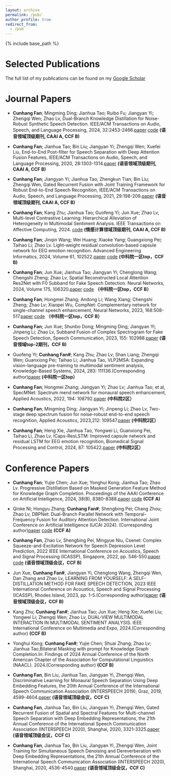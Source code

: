 ```yaml
---
layout: archive
permalink: /pub/
author_profile: true
redirect_from:
  - /pub
---
```

<!-- Google tag (gtag.js) -->
<script async src="https://www.googletagmanager.com/gtag/js?id=G-T0S164QJL9"></script>
<script>
  window.dataLayer = window.dataLayer || [];
  function gtag(){dataLayer.push(arguments);}
  gtag('js', new Date());

  gtag('config', 'G-T0S164QJL9');
</script>
{% include base_path %}

Selected Publications
=====
The full list of my publications can be found on my [Google Scholar](https://scholar.google.com/citations?hl=zh-CN&user=QbnlF74AAAAJ)


Journal Papers
======

* **Cunhang Fan**; Mingming Ding; Jianhua Tao; Ruibo Fu; Jiangyan Yi; Zhengqi Wen; Zhao Lv, Dual-Branch Knowledge Distillation for Noise-Robust Synthetic Speech Detection. IEEE/ACM Transactions on Audio, Speech, and Language Processing, 2024, 32:2453-2466.[paper](https://ieeexplore.ieee.org/document/10506099/)  [code](https://github.com/fchest/DKDSSD) **(语音领域顶级期刊, CAAI A, CCF B)**
   
* **Cunhang Fan**; Jianhua Tao; Bin Liu; Jiangyan Yi; Zhengqi Wen; Xuefei Liu, End-to-End Post-filter for Speech Separation with Deep Attention Fusion Features, IEEE/ACM Transactions on Audio, Speech, and Language Processing, 2020, 28:1303-1314.[paper](https://www.researchgate.net/profile/Jianhua-Tao/publication/340068475_End-to-End_Post-Filter_for_Speech_Separation_With_Deep_Attention_Fusion_Features/links/6408938ab1704f343fb486ae/End-to-End-Post-Filter-for-Speech-Separation-With-Deep-Attention-Fusion-Features.pdf) **(语音领域顶级期刊, CAAI A, CCF B)**
  
* **Cunhang Fan**; Jiangyan Yi; Jianhua Tao; Zhengkun Tian; Bin Liu; Zhengqi Wen, Gated Recurrent Fusion with Joint Training Framework for Robust End-to-End Speech Recognition, IEEE/ACM Transactions on Audio, Speech, and Language Processing, 2021, 29:198-209.[paper](https://arxiv.org/pdf/2011.04249.pdf) **(语音领域顶级期刊, CAAI A, CCF B)**

* **Cunhang Fan**; Kang Zhu; Jianhua Tao; Guofeng Yi; Jun Xue; Zhao Lv, Multi-level Contrastive Learning: Hierarchical Alleviation of Heterogeneity in Multimodal Sentiment Analysis. IEEE Transactions on Affective Computing, 2024. [code](https://github.com/Zhudogsi/MCL-MCF) **(情感计算领域顶级期刊, CAAI A, CCF B)**
  
* **Cunhang Fan**; Jinqin Wang; Wei Huang; Xiaoke Yang; Guangxiong Pei; Taihao Li; Zhao Lv. Light-weight residual convolution-based capsule network for EEG emotion recognition. Advanced Engineering Informatics, 2024, Volume 61, 102522.[paper](https://www.sciencedirect.com/science/article/pii/S1474034624001708)  [code](https://github.com/fchest/LResCapsule) **(中科院一区top，CCF B)**
  
* **Cunhang Fan**; Jun Xue; Jianhua Tao; Jiangyan Yi; Chenglong Wang; Chengshi Zheng; Zhao Lv, Spatial Reconstructed Local Attention Res2Net with F0 Subband for Fake Speech Detection. Neural Networks, 2024, Volume 175, 106320.[paper](https://arxiv.org/pdf/2308.09944.pdf)  [code](https://github.com/JunXue-tech/SRLARes2NetF0Subband) **（中科院一区top，CCF B）**
  
* **Cunhang Fan**; Hongmei Zhang; Andong Li; Wang Xiang; Chengshi Zheng; Zhao Lv; Xiaopei Wu, CompNet: Complementary network for single-channel speech enhancement, Neural Networks, 2023, 168:508-517.[paper](https://fchest.github.io/pub/neural-networks-compnet-se.pdf)  [code](https://github.com/fchest/CompNet) **（中科院一区top，CCF B）**
  
* **Cunhang Fan**; Jun Xue; Shunbo Dong; Mingming Ding; Jiangyan Yi; Jinpeng Li; Zhao Lv, Subband Fusion of Complex Spectrogram for Fake Speech Detection, Speech Communication, 2023, 155: 102988.[paper](https://www.sciencedirect.com/science/article/pii/S016763932300122X) **(语音领域top-2期刊，CCF B)**
  
* Guofeng Yi; **Cunhang Fan#**; Kang Zhu; Zhao Lv; Shan Liang; Zhengqi Wen; Guanxiong Pei; Taihao Li; Jianhua Tao, VLP2MSA: Expanding vision-language pre-training to multimodal sentiment analysis, Knowledge-Based Systems, 2024, 283: 111136.(Corresponding author)[paper](https://www.sciencedirect.com/science/article/pii/S0950705123008869) **(中科院一区top）**
  
* **Cunhang Fan**; Hongmei Zhang; Jiangyan Yi; Zhao Lv; Jianhua Tao; et al, SpecMNet: Spectrum mend network for monaural speech enhancement, Applied Acoustics, 2022, 194: 108792.[paper](https://fchest.github.io/pub/AA.pdf) **(中科院2区）**
  
* **Cunhang Fan**; Mingming Ding; Jiangyan Yi; Jinpeng Li; Zhao Lv, Two-stage deep spectrum fusion for noise-robust end-to-end speech recognition, Applied Acoustics, 2023,212: 109547.[paper](https://www.sciencedirect.com/science/article/pii/S0003682X23003456) **(中科院2区）**
  
* **Cunhang Fan**; Heng Xie, Jianhua Tao, Yongwei Li, Guanxiong Pei, Taihao Li, Zhao Lv, ICaps-ResLSTM: Improved capsule network and residual LSTM for EEG emotion recognition, Biomedical Signal Processing and Control, 2024, 87: 105422.[paper](https://www.sciencedirect.com/science/article/pii/S1746809423008558) **(中科院2区）**


Conference Papers
======
* **Cunhang Fan**; Yujie Chen; Jun Xue; Yonghui Kong; Jianhua Tao; Zhao Lv. Progressive Distillation Based on Masked Generation Feature Method for Knowledge Graph Completion. Proceedings of the AAAI Conference on Artificial Intelligence, 2024, 38(8), 8380-8388.[paper](https://arxiv.org/pdf/2401.12997.pdf)  [code]( https://github.com/cyjie429/pmd) **(CCF A)**
  
* Qinke Ni; Hongyu Zhang; **Cunhang Fan#**; Shengbing Pei; Chang Zhou; Zhao Lv, DBPNet: Dual-Branch Parallel Network with Temporal-Frequency Fusion for Auditory Attention Detection. International Joint Conference on Artificial Intelligence (IJCAI 2024). (Corresponding author)[paper](https://fchest.github.io/pub/DBPNet_Dual-Branch_Parallel_Network_with_Temporal-Frequency_Fusion.pdf)  [code]( https://github.com/fchest/DBPNet) **(CCF A)**
  
* **Cunhang Fan**, Zhao Lv, Shengbing Pei, Mingyue Niu, Csenet: Complex Squeeze-and-Excitation Network for Speech Depression Level Prediction, 2022 IEEE International Conference on Acoustics, Speech and Signal Processing (ICASSP), Singapore, 2022, pp. 546-550.[paper](https://fchest.github.io/pub/csenet.pdf)  [code](https://github.com/fchest/CSENet) **(语音领域顶级会议，CCF B)**
  
* Jun Xue, **Cunhang Fan#**, Jiangyan Yi, Chenglong Wang, Zhengqi Wen, Dan Zhang and Zhao Lv, LEARNING FROM YOURSELF: A SELF-DISTILLATION METHOD FOR FAKE SPEECH DETECTION, 2023 IEEE International Conference on Acoustics, Speech and Signal Processing (ICASSP), Rhodes Island, 2023, pp. 1-5.(Corresponding author)[paper](https://arxiv.org/pdf/2303.01211.pdf) **(语音领域顶级会议，CCF B)**
  
* Kang Zhu; **Cunhang Fan#**; Jianhua Tao; Jun Xue; Heng Xie; Xuefei Liu; Yongwei Li; Zhengqi Wen; Zhao Lv, DUAL-VIEW MULTIMODAL INTERACTION IN MULTIMODAL SENTIMENT ANALYSIS. IEEE International Conference on Multimedia and Expo, 2024.(Corresponding author) **(CCF B)**
  
* Yonghui Kong; **Cunhang Fan#**; Yujie Chen; Shuai Zhang; Zhao Lv; Jianhua Tao,Bilateral Masking with prompt for Knowledge Graph Completion.In: Findings of 2024 Annual Conference of the North American Chapter of the Association for Computational Linguistics (NAACL). 2024.(Corresponding author) **(CCF B)**

* **Cunhang Fan**, Bin Liu, Jianhua Tao, Jiangyan Yi, Zhengqi Wen, Discriminative Learning for Monaural Speech Separation Using Deep Embedding Features, the 20th Annual Conference of the International Speech Communication Association (INTERSPEECH 2019), Graz, 2019, 4599-4604.[paper](https://arxiv.org/pdf/1907.09884.pdf) **(语音领域顶级会议，CCF C)**
  
* **Cunhang Fan**, Jianhua Tao, Bin Liu, Jiangyan Yi, Zhengqi Wen, Gated Recurrent Fusion of Spatial and Spectral Features for Multi-channel Speech Separation with Deep Embedding Representations, the 21th Annual Conference of the International Speech Communication Association (INTERSPEECH 2020), Shanghai, 2020, 3321-3325.[paper](http://www.interspeech2020.org/uploadfile/pdf/Wed-3-8-5.pdf) **(语音领域顶级会议，CCF C)**
  
* **Cunhang Fan**, Jianhua Tao, Bin Liu, Jiangyan Yi, Zhengqi Wen, Joint Training for Simultaneous Speech Denoising and Dereverberation with Deep Embedding Representations, the 21th Annual Conference of the International Speech Communication Association (INTERSPEECH 2020), Shanghai, 2020, 4536-4540.[paper](https://fchest.github.io/pub/interspeech20201.pdf) **(语音领域顶级会议，CCF C)**


 
